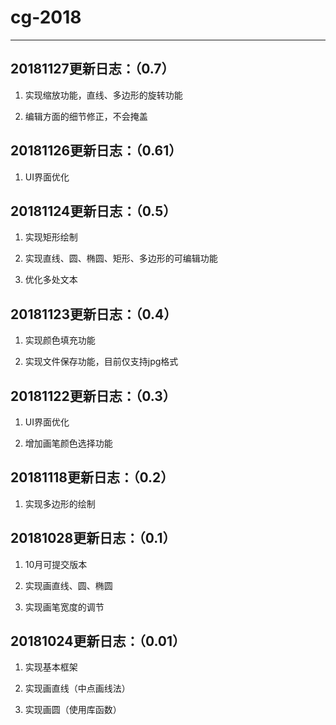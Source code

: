 # cg-2018

---
## 20181127更新日志：（0.7）
1. 实现缩放功能，直线、多边形的旋转功能

2. 编辑方面的细节修正，不会掩盖

## 20181126更新日志：（0.61）
1. UI界面优化

## 20181124更新日志：（0.5）
1. 实现矩形绘制

2. 实现直线、圆、椭圆、矩形、多边形的可编辑功能

3. 优化多处文本

## 20181123更新日志：（0.4）
1. 实现颜色填充功能

2. 实现文件保存功能，目前仅支持jpg格式

## 20181122更新日志：（0.3）
1. UI界面优化

2. 增加画笔颜色选择功能

## 20181118更新日志：（0.2）
1. 实现多边形的绘制

## 20181028更新日志：（0.1）
1. 10月可提交版本

2. 实现画直线、圆、椭圆

3. 实现画笔宽度的调节

## 20181024更新日志：（0.01）
1. 实现基本框架

2. 实现画直线（中点画线法）

3. 实现画圆（使用库函数）
